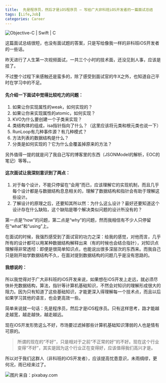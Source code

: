 ```yaml
---
title:  先是程序员，然后才是iOS程序员 — 写给广大非科班iOS开发者的一篇面试总结
tags: [Life,Job]
categories: Career
---
```


![Objective-C | Swift | C](http://upload-images.jianshu.io/upload_images/859001-10c56d4121bfe78d.jpg?imageMogr2/auto-orient/strip%7CimageView2/2/w/1240)

这篇面试总结很短，也没有面试题的答案，只是写给像我一样的非科班iOS开发者的一些话。

昨天进行了人生第一次视频面试，一共三个小时的技术面，还没见到人事，应该是挂了。

不过整个过程下来感触还是蛮多的，除了感受到面试官的牛X之外，也知道自己平时在学习中的不足。



<!-- more -->



#### 先介绍一下面试中觉得比较吃力的问题：
1. 如果让你实现属性的weak，如何实现的？
2. 如果让你来实现属性的atomic，如何实现？
3. KVO为什么要创建一个子类来实现？
4. 类结构体的组成，isa指针指向了什么？（这里应该将元类和根元类也说一下）
5. RunLoop有几种事件源？有几种模式？
6. 方法列表的数据结构是什么？
7. 分类是如何实现的？它为什么会覆盖掉原来的方法？

另外值得一提的就是问了我自己写的博客里的东西（JSONModel的解析，EOC的笔记）等等。。



#### 这次面试让我深刻意识到了两点：
1. 对于每个设计，不能只停留在“会用”而已，应该理解它的实现机制，而且几乎每个设计都是与数据结构息息相关的，理解了数据结构和指针会有助于理解这些设计。
2. 了解设计的原理之后，还要知其所以然：为什么这么设计？最好还要知道这个设计存在什么缺陷，这个缺陷是哪个解决类似问题的设计所没有的？

第一点是“how”的问题，第二点是“why”的问题，然而我相信有不少人只停留在“what”和“using”上。

在面试的时候，我强烈感受到了面试官的功力之深：给我的感觉，对他而言，几乎所有的设计都可以用某种数据结构解释出来（有的时候也会结合指针），对知识点理解得非常透彻：即便是很简单知识点，也能说出很多深层次的东西来。而我自己只是刚开始学数据结构不久，在面对提到数据结构的问题几乎是没有思路的。

#### 我想说的：
所以我觉得对于广大非科班的iOS开发来说，如果想在iOS开发上走远，就必须尽快补充数据结构，算法，指针等计算机基础知识，不然会对知识的理解形成很大的阻力。因为只有知道了这些基础知识，才能更深入得理解每一个技术点，而且以后如果学习其他的语言，也会更高效一些。

简单来说就一句话：先是程序员，然后才是iOS程序员。只有这样思考，路才能越走越宽，越走越快，越走越远。

现在iOS开发形势这么不好，市场要过滤掉那些计算机基础知识薄弱的人也是情有可原的。
>所谓的现在的“不好”，只是相对于之前“不正常的好”的不好。现在这个行业变得“不好”，其实是因为这个行业正在变得好，应该值得我们高兴才是。

所以对于我们这群人（非科班的iOS开发者），应该提高忧患意识，未雨绸缪，更何况，雨已经来过了。


![图片来自：pixabay.com](http://upload-images.jianshu.io/upload_images/859001-0dc7553fc98a04f7.jpg?imageMogr2/auto-orient/strip%7CimageView2/2/w/1240)

